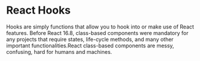 # React Hooks

Hooks are simply functions that allow you to hook into or make use of React features. 
Before React 16.8, class-based components were mandatory for any projects that require states, life-cycle methods, and many other important functionalities.React class-based components are messy, confusing, hard for humans and machines.